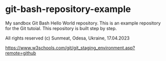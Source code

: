 # git-bash-repository-example
My sandbox Git Bash Hello World repository.
This is an example repository for the Git tutoial.
This repository is built step by step.

All rights reserved (c)
Sunmeat,
Odesa, Ukraine,
17.04.2023

https://www.w3schools.com/git/git_staging_environment.asp?remote=github
